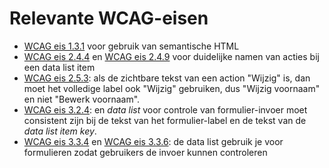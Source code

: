 <!-- @license CC0-1.0 -->

# Relevante WCAG-eisen

- [WCAG eis 1.3.1](https://www.w3.org/TR/WCAG21/#info-and-relationships) voor gebruik van semantische HTML
- [WCAG eis 2.4.4](https://www.w3.org/TR/WCAG21/#link-purpose-in-context) en [WCAG eis 2.4.9](https://www.w3.org/TR/WCAG21/#link-purpose-link-only) voor duidelijke namen van acties bij een data list item
- [WCAG eis 2.5.3](https://www.w3.org/TR/WCAG21/#label-in-name): als de zichtbare tekst van een action "Wijzig" is, dan moet het volledige label ook "Wijzig" gebruiken, dus "Wijzig voornaam" en niet "Bewerk voornaam".
- [WCAG eis 3.2.4](https://www.w3.org/TR/WCAG21/#consistent-identification): en _data list_ voor controle van formulier-invoer moet consistent zijn bij de tekst van het formulier-label en de tekst van de _data list item key_.
- [WCAG eis 3.3.4](https://www.w3.org/TR/WCAG21/#error-prevention-legal-financial-data) en [WCAG eis 3.3.6](https://www.w3.org/TR/WCAG21/#error-prevention-all): de data list gebruik je voor formulieren zodat gebruikers de invoer kunnen controleren
